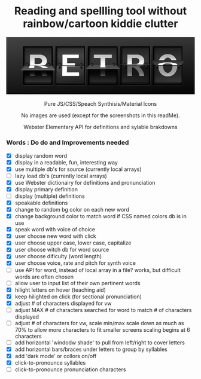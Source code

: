 <h1 align="center" style="border-bottom:none;"> Reading and spellling tool without rainbow/cartoon kiddie clutter </h1>
<p align="center">
  <img src="images/read-me-images/splitFlap-turning-a.png">
</p>
<p align="center">
  Pure JS/CSS/Speach Synthisis/Material Icons
</p>

<p align="center">
No images are used (except for the screenshots in this readMe). 
</p>
<p align="center">
Webster Elementary API for definitions and sylable brakdowns
</p>

### Words : Do do and Improvements needed

- [x] display random word
- [x] display in a readable, fun, interesting way
- [x] use multiple db's for source (currently local arrays)
- [ ] lazy load db's (currently local arrays)
- [x] use Webster dictionairy for definitions and pronunciation
- [x] display primary definition
- [ ] display (multiple) definitions
- [x] speakable definitions
- [x] change to random bg color on each new word
- [x] change background color to match word if CSS named colors db is in use
- [x] speak word with voice of choice
- [x] user choose new word with click
- [x] user choose upper case, lower case, capitalize
- [x] user choose witch db for word source
- [x] user choose dificulty (word length)
- [x] user choose voice, rate and pitch for synth voice
- [ ] use API for word, instead of local array in a file?
      works, but difficult words are often chosen
- [ ] allow user to input list of their own pertinent words
- [x] hilight letters on hover (teaching aid)
- [x] keep hilighted on click (for sectional pronunciation)
- [x] adjust # of characters displayed for vw
- [ ] adjust MAX # of characters searched for word to match # of characters displayed
- [ ] adjust # of characters for vw, scale min/max
      scale down as much as 70% to allow more characters to fit smaller screens
      scaling begins at 6 characters
- [ ] add horizontal 'windodw shade' to pull from left/right to cover letters
- [x] add horizontal bars/braces under letters to group by syllables
- [x] add 'dark mode' or collors on/off
- [x] click-to-pronounce syllables
- [ ] click-to-pronounce pronunciation characters
